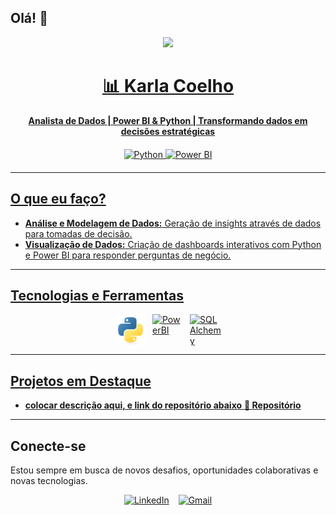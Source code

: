 ## Olá! 👋
<div align="center"> <a href="https://github.com/karlacoelhoeal"> <img height="180em" src="https://github-readme-stats.vercel.app/api?username=karlacoelhoeal&show_icons=true&theme=monokai&include_all_commits=true&count_private=true"/> 
<!--<img height="180em" src="https://github-readme-stats.vercel.app/api/top-langs/?username=karlacoelhoeal&layout=compact&langs_count=7&theme=monokai"/> -->
</div>
  
<div align="center">
  <h1>📊 Karla Coelho</h1>
  <p><strong>Analista de Dados | Power BI & Python | Transformando dados em decisões estratégicas</strong></p>
</div>

<div align="center" style="margin: 20px 0;">
  <!-- Badges de Tecnologias -->
  <img src="https://img.shields.io/badge/Python-3776AB?style=for-the-badge&logo=python&logoColor=white" alt="Python" />
  <!--<img src="https://img.shields.io/badge/SQL-4479A1?style=for-the-badge&logo=postgresql&logoColor=white" alt="SQL" /> -->
  <img src="https://img.shields.io/badge/Power%20BI-F2C811?style=for-the-badge&logo=power%20bi&logoColor=black" alt="Power BI" />

</div>

<hr>

<div>
  <h2>O que eu faço?</h2>
  <ul>
    <li><strong>Análise e Modelagem de Dados:</strong> Geração de insights através de dados para tomadas de decisão.</li>
    <li><strong>Visualização de Dados:</strong> Criação de dashboards interativos com Python e Power BI para responder perguntas de negócio.</li>
    
  </ul>
</div>

<hr>

<div>
  <h2>Tecnologias e Ferramentas</h2>
  <div style="display: flex; flex-wrap: wrap; justify-content: center; gap: 10px; margin-top: 10px;">
    <img src="https://raw.githubusercontent.com/devicons/devicon/master/icons/python/python-original.svg" alt="Python" width="50" height="50" />
    <img src="https://github.com/marclelijveld/Power-BI-Icons/blob/main/PNG/Power-BI.png" alt="PowerBI" width="50" height="50" />
    <img src="https://avatars.githubusercontent.com/u/6043126?s=200&v=4" alt="SQLAlchemy" width="50" height="50" />
  </div>
</div>

<hr>

<div>
  <h2>Projetos em Destaque</h2>
  <ul>
      <li>
        <strong>colocar descrição aqui, e link do repositório abaixo</strong> 
        <strong>🔗 <a href="https://github.com/karlacoelhoeal/moquecaufes" target="_blank">Repositório</a></strong>
      </li>
  
  </ul>
</div>

<hr>

<div>
  <h2>Conecte-se</h2>
  <p>Estou sempre em busca de novos desafios, oportunidades colaborativas e novas tecnologias.</p>
  <div style="display: flex; justify-content: center; gap: 15px; margin-top: 10px;">
    <a href="https://www.linkedin.com/in/karla-coelho-12ab71306/" target="_blank">
      <img src="https://img.shields.io/badge/LinkedIn-0A66C2?style=for-the-badge&logo=linkedin&logoColor=white" alt="LinkedIn" />
    </a>
    <a href="mailto:karlacoelho.eal@gmail.com">
      <img src="https://img.shields.io/badge/Gmail-D14836?style=for-the-badge&logo=gmail&logoColor=white" alt="Gmail" />
    </a>
  </div>
</div>
<!--
**karlacoelhoeal/karlacoelhoeal** is a ✨ _special_ ✨ repository because its `README.md` (this file) appears on your GitHub profile.


